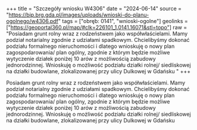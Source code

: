 +++
title = "Szczegóły wniosku W4306"
date = "2024-06-14"
source = "https://bip.brg.gda.pl/images/uploads/wnioski-do-planu-ogolnego/w4306.pdf"
tags = ["obręb: 0141", "wnioski-ogolne"]
geolinks = ["https://geoportal360.pl/map/#clk=226101_1.0141.16071&stl=topo"]
raw = "Posiadam grunt rolny wraz z rodzeństwem jako współwłaścielami. Mamy podział notarialny zgodnie z udziałami spadkowym. Chcielibyśmy dokonać podziału formalnego nieruchomości i dlatego wnioskuję o nowy plan zagospodarowania/ plan ogólny, zgodnie z którym będzie możliwe wytyczenie działek poniżej 10 arów z możliwością zabudowy jednorodzinnej. Wnioskuję o możliwość podziału działki rolnej/ siedliskowej na działki budowlane, zlokalizowanej przy ulicy Dulkowej w Gdańsku "
+++

Posiadam grunt rolny wraz z rodzeństwem jako współwłaścielami. Mamy podział
notarialny zgodnie z udziałami spadkowym. Chcielibyśmy dokonać podziału formalnego
nieruchomości i dlatego wnioskuję o nowy plan zagospodarowania/ plan ogólny, zgodnie z
którym będzie możliwe wytyczenie działek poniżej 10 arów z możliwością zabudowy
jednorodzinnej. Wnioskuję o możliwość podziału działki rolnej/ siedliskowej na działki budowlane,
zlokalizowanej przy ulicy Dulkowej w Gdańsku




